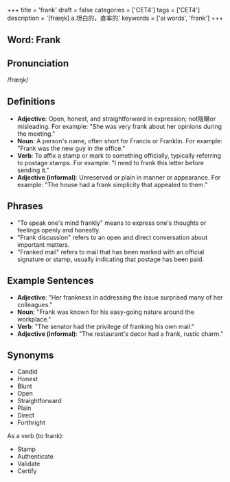 +++
title = 'frank'
draft = false
categories = ['CET4']
tags = ['CET4']
description = '[fræŋk] a.坦白的，直率的'
keywords = ['ai words', 'frank']
+++

## Word: Frank

## Pronunciation
/fræŋk/

## Definitions
- **Adjective**: Open, honest, and straightforward in expression; not隐瞒or misleading. For example: "She was very frank about her opinions during the meeting."
- **Noun**: A person's name, often short for Francis or Franklin. For example: "Frank was the new guy in the office."
- **Verb**: To affix a stamp or mark to something officially, typically referring to postage stamps. For example: "I need to frank this letter before sending it."
- **Adjective (informal)**: Unreserved or plain in manner or appearance. For example: "The house had a frank simplicity that appealed to them."

## Phrases
- "To speak one's mind frankly" means to express one's thoughts or feelings openly and honestly.
- "Frank discussion" refers to an open and direct conversation about important matters.
- "Franked mail" refers to mail that has been marked with an official signature or stamp, usually indicating that postage has been paid.

## Example Sentences
- **Adjective**: "Her frankness in addressing the issue surprised many of her colleagues."
- **Noun**: "Frank was known for his easy-going nature around the workplace."
- **Verb**: "The senator had the privilege of franking his own mail."
- **Adjective (informal)**: "The restaurant's decor had a frank, rustic charm."

## Synonyms
- Candid
- Honest
- Blunt
- Open
- Straightforward
- Plain
- Direct
- Forthright

As a verb (to frank):
- Stamp
- Authenticate
- Validate
- Certify

